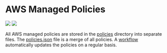 # AWS Managed Policies

![](https://shields.io/date/1684132290.svg?label=last%20run)
![](https://shields.io/date/1684132290.svg?label=last%20updated)

All AWS managed policies are stored in the [policies](policies) directory into
separate files. The [policies.json](policies/policies.json) file is a merge of
all policies. A [workflow](.github/workflows/list-policies.yaml) automatically
updates the policies on a regular basis.
